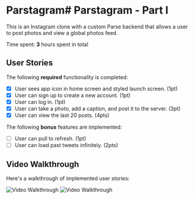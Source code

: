 # Parstagram# Parstagram - Part I

This is an Instagram clone with a custom Parse backend that allows a user to post photos and view a global photos feed.

Time spent: **3** hours spent in total

## User Stories

The following **required** functionality is completed:

- [x] User sees app icon in home screen and styled launch screen. (1pt)
- [x] User can sign up to create a new account. (1pt)
- [x] User can log in. (1pt)
- [x] User can take a photo, add a caption, and post it to the server. (3pt)
- [x] User can view the last 20 posts. (4pts)

The following **bonus** features are implemented:

- [ ] User can pull to refresh. (1pt)
- [ ] User can load past tweets infinitely. (2pts)

## Video Walkthrough

Here's a walkthrough of implemented user stories:

<img src='https://media.giphy.com/media/VJwsfD8EwsWiEcoJZX/giphy.gif' title='Video Walkthrough' width='' alt='Video Walkthrough' />
<img src='https://media.giphy.com/media/cMKwV4WG0Rc175vQfV/giphy.gif' title='Video Walkthrough2' width='' alt='Video Walkthrough' />
